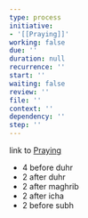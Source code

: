 ```yaml
---
type: process
initiative:
- '[[Praying]]'
working: false
due: ''
duration: null
recurrence: ''
start: ''
waiting: false
review: ''
file: ''
context: ''
dependency: ''
step: ''
---
```


link to [Praying](Initiatives/worship/Praying.md)

* 4 before duhr
* 2 after duhr
* 2 after maghrib
* 2 after icha
* 2 before subh
